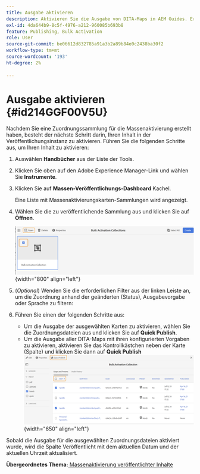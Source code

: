 ```yaml
---
title: Ausgabe aktivieren
description: Aktivieren Sie die Ausgabe von DITA-Maps in AEM Guides. Erfahren Sie, wie Sie Ihren Inhalt in der Veröffentlichungsinstanz aktivieren.
exl-id: 4da644b9-8c5f-4976-a212-960085b693b8
feature: Publishing, Bulk Activation
role: User
source-git-commit: be06612d832785a91a3b2a89b84e0c2438ba30f2
workflow-type: tm+mt
source-wordcount: '193'
ht-degree: 2%

---
```


# Ausgabe aktivieren {#id214GGF00V5U}

Nachdem Sie eine Zuordnungssammlung für die Massenaktivierung erstellt haben, besteht der nächste Schritt darin, Ihren Inhalt in der Veröffentlichungsinstanz zu aktivieren. Führen Sie die folgenden Schritte aus, um Ihren Inhalt zu aktivieren:

1. Auswählen **Handbücher** aus der Liste der Tools.

1. Klicken Sie oben auf den Adobe Experience Manager-Link und wählen Sie **Instrumente**.

1. Klicken Sie auf **Massen-Veröffentlichungs-Dashboard** Kachel.

   Eine Liste mit Massenaktivierungskarten-Sammlungen wird angezeigt.

1. Wählen Sie die zu veröffentlichende Sammlung aus und klicken Sie auf **Öffnen**.

   ![](images/bulk-activation-collection-open.png){width="800" align="left"}

1. \(*Optional*\) Wenden Sie die erforderlichen Filter aus der linken Leiste an, um die Zuordnung anhand der geänderten \(Status\), Ausgabevorgabe oder Sprache zu filtern:
1. Führen Sie einen der folgenden Schritte aus:

   - Um die Ausgabe der ausgewählten Karten zu aktivieren, wählen Sie die Zuordnungsdateien aus und klicken Sie auf **Quick Publish**.
   - Um die Ausgabe aller DITA-Maps mit ihren konfigurierten Vorgaben zu aktivieren, aktivieren Sie das Kontrollkästchen neben der Karte \(Spalte\) und klicken Sie dann auf **Quick Publish**
     ![](images/bulk-activation-collection-quick-publish.png){width="650" align="left"}


Sobald die Ausgabe für die ausgewählten Zuordnungsdateien aktiviert wurde, wird die Spalte Veröffentlicht mit dem aktuellen Datum und der aktuellen Uhrzeit aktualisiert.

**Übergeordnetes Thema:**[ Massenaktivierung veröffentlichter Inhalte](conf-bulk-activation.md)
